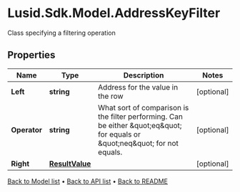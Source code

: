# Lusid.Sdk.Model.AddressKeyFilter
Class specifying a filtering operation

## Properties

Name | Type | Description | Notes
------------ | ------------- | ------------- | -------------
**Left** | **string** | Address for the value in the row | [optional] 
**Operator** | **string** | What sort of comparison is the filter performing. Can be either \&quot;eq\&quot; for equals or \&quot;neq\&quot; for not equals. | [optional] 
**Right** | [**ResultValue**](ResultValue.md) |  | [optional] 

[Back to Model list](../README.md#documentation-for-models) &#8226; [Back to API list](../README.md#documentation-for-api-endpoints) &#8226; [Back to README](../README.md)

